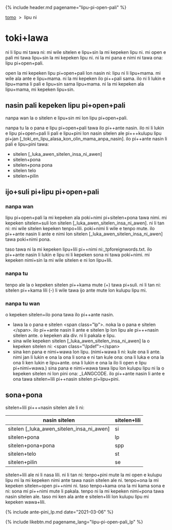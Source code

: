 {% include header.md pagename="lipu-pi-open-pali" %}



<span class="lp">[tomo](https://joelthomastr.github.io/tokipona/README_lp)&nbsp;&nbsp;>&nbsp;&nbsp;lipu ni</span>

# <span class="lp">toki+lawa</span>

<span class="lp">ni li lipu mi tawa ni: mi wile sitelen e lipu+sin la mi kepeken lipu ni. mi open e pali mi tawa lipu+sin la mi kepeken lipu ni. ni la mi pana e nimi ni tawa ona: lipu pi+open+pali.</span>

<span class="lp">open la mi kepeken lipu pi+open+pali lon nasin ni: lipu ni li lipu+mama. mi wile ala ante e lipu+mama. ni la mi kepeken ilo pi++pali sama. ilo ni li lukin e lipu+mama li pali e lipu+sin sama lipu+mama. ni la mi kepeken ala lipu+mama, mi kepeken lipu+sin.</span>

## <span class="lp">nasin pali kepeken lipu pi+open+pali</span>

<span class="lp">nanpa wan la o sitelen e lipu+sin mi lon lipu pi+open+pali.</span>

<span class="lp">nanpa tu la o pana e lipu pi+open+pali tawa ilo pi++ante nasin. ilo ni li lukin e lipu pi+open+pali li pali e lipu+pini lon nasin sitelen ale pi+++kulupu lipu pi+jan [_toki_en_lipu_alasa_kon_olin_mama_anpa_nasin]. ilo pi++ante nasin li pali e lipu+pini tawa:</span>
- <span class="lp">sitelen [_luka_awen_sitelen_insa_ni_awen]</span>
- <span class="lp">sitelen+pona</span>
- <span class="lp">sitelen+pona pona</span>
- <span class="lp">sitelen telo</span>
- <span class="lp">sitelen+pilin</span>

## <span class="lp">ijo+suli pi+lipu pi+open+pali</span>

### <span class="lp">nanpa wan</span>

<span class="lp">lipu pi+open+pali la mi kepeken ala poki+nimi pi+sitelen+pona tawa nimi. mi kepeken sitelen+suli lon sitelen [_luka_awen_sitelen_insa_ni_awen]. ni li tan ni: mi wile sitelen kepeken tenpo+lili. poki+nimi li wile e tenpo mute. ilo pi++ante nasin li ante e nimi lon sitelen [_luka_awen_sitelen_insa_ni_awen] tawa poki+nimi pona.</span>

<span class="lp">taso tawa ni la mi kepeken lipu+lili pi++nimi ni:<span class="lpdef">_tpforeignwords.txt.</span> ilo pi++ante nasin li lukin e lipu ni li kepeken sona ni tawa poki+nimi. mi kepeken nimi+sin la mi wile sitelen e ni lon lipu+lili.</span>

### <span class="lp">nanpa tu</span>
<span class="lp">tenpo ale la o kepeken sitelen pi++kama mute (<span class="lpdef">+</span>) tawa pi+suli. ni li tan ni: sitelen pi++kama lili (<span class="lpdef">-</span>) li wile tawa ijo ante mute lon kulupu lipu mi.</span>

### <span class="lp">nanpa tu wan</span>
<span class="lp">o kepeken sitelen+ilo pona tawa ilo pi++ante nasin.</span>

- <span class="lp">lawa la o pana e sitelen <span class="lpdef">\<span class="lp"\></span>. noka la o pana e sitelen <span class="lpdef">\</span></span>. ilo pi++ante nasin li ante e sitelen <span class="lpdef">lp</span> lon lipu ale pi+++nasin sitelen ante. o kepeken ala <span class="lpdef">div</span>. ni li pakala e lipu.</span>
- <span class="lp">sina wile kepeken sitelen [_luka_awen_sitelen_insa_ni_awen] la o kepeken sitelen ni: <span class="lpdef">\<span class="\lpdef">\</span></span></span>
- <span class="lp">sina ken pana e nimi+wawa lon lipu. (nimi+wawa li ni: kule ona li ante. nimi jan li lukin e ona la ona li sona e ni tan kule ona: ona li luka e ona la ona li ken lukin e lipu+ante. ona li lukin e ona la ilo li open e lipu pi+nimi+wawa.) sina pana e nimi+wawa tawa lipu lon kulupu lipu ni la o kepeken sitelen ni lon pini ona: <span class="lpdef">_LANGCODE</span>. ilo pi++ante nasin li ante e ona tawa sitelen+lili pi++nasin sitelen pi+lipu+pini.</span>


## <span class="lp">sona+pona</span>

<span class="lp">sitelen+lili pi+++nasin sitelen ale li ni:</span>

| <span class="lp">nasin sitelen</span> | <span class="lp">sitelen+lili</span> |
| ----- | ----- |
| <span class="lp">sitelen [_luka_awen_sitelen_insa_ni_awen]</span> | <span class="lp"><span class="lpdef">si</span></span> |
| <span class="lp">sitelen+pona</span> | <span class="lp"><span class="lpdef">lp</span></span> |
| <span class="lp">sitelen+pona+pona</span> | <span class="lp"><span class="lpdef">spp</span></span> |
| <span class="lp">sitelen+telo</span> | <span class="lp"><span class="lpdef">st</span></span> |
| <span class="lp">sitelen+pilin</span> | <span class="lp"><span class="lpdef">se</span></span> |

<span class="lp">sitelen+lili ale ni li nasa lili. ni li tan ni: tenpo+pini mute la mi open e kulupu lipu mi la mi kepeken nimi ante tawa nasin sitelen ale ni. tenpo+ona la mi kepeken sitelen+open pi++nimi ni. taso tenpo+kama ona la mi kama sona e ni: sona mi pi++nimi mute li pakala. tenpo ni la mi kepeken nimi+pona tawa nasin sitelen ale. taso mi ken ala ante e sitelen+lili lon kulupu lipu mi kepeken wawa+lili.</span>

{% include ante-pini_lp.md date="2021-03-06" %}

{% include likebtn.md pagename_lang="lipu-pi-open-pali_lp" %}
